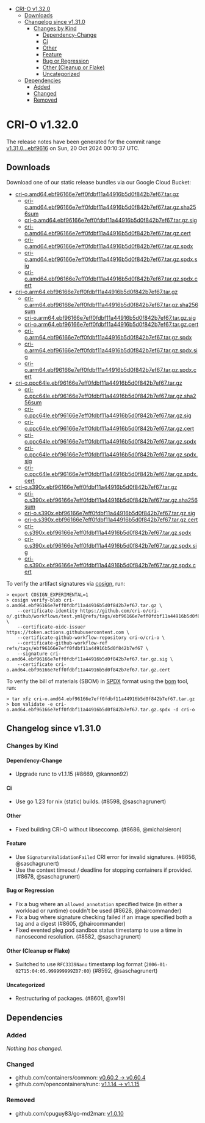 - [CRI-O v1.32.0](#cri-o-v1320)
  - [Downloads](#downloads)
  - [Changelog since v1.31.0](#changelog-since-v1310)
    - [Changes by Kind](#changes-by-kind)
      - [Dependency-Change](#dependency-change)
      - [Ci](#ci)
      - [Other](#other)
      - [Feature](#feature)
      - [Bug or Regression](#bug-or-regression)
      - [Other (Cleanup or Flake)](#other-cleanup-or-flake)
      - [Uncategorized](#uncategorized)
  - [Dependencies](#dependencies)
    - [Added](#added)
    - [Changed](#changed)
    - [Removed](#removed)

# CRI-O v1.32.0

The release notes have been generated for the commit range
[v1.31.0...ebf9616](https://github.com/cri-o/cri-o/compare/v1.31.0...v1.32.0) on Sun, 20 Oct 2024 00:10:37 UTC.

## Downloads

Download one of our static release bundles via our Google Cloud Bucket:

- [cri-o.amd64.ebf96166e7eff0fdbf11a44916b5d0f842b7ef67.tar.gz](https://storage.googleapis.com/cri-o/artifacts/cri-o.amd64.ebf96166e7eff0fdbf11a44916b5d0f842b7ef67.tar.gz)
  - [cri-o.amd64.ebf96166e7eff0fdbf11a44916b5d0f842b7ef67.tar.gz.sha256sum](https://storage.googleapis.com/cri-o/artifacts/cri-o.amd64.ebf96166e7eff0fdbf11a44916b5d0f842b7ef67.tar.gz.sha256sum)
  - [cri-o.amd64.ebf96166e7eff0fdbf11a44916b5d0f842b7ef67.tar.gz.sig](https://storage.googleapis.com/cri-o/artifacts/cri-o.amd64.ebf96166e7eff0fdbf11a44916b5d0f842b7ef67.tar.gz.sig)
  - [cri-o.amd64.ebf96166e7eff0fdbf11a44916b5d0f842b7ef67.tar.gz.cert](https://storage.googleapis.com/cri-o/artifacts/cri-o.amd64.ebf96166e7eff0fdbf11a44916b5d0f842b7ef67.tar.gz.cert)
  - [cri-o.amd64.ebf96166e7eff0fdbf11a44916b5d0f842b7ef67.tar.gz.spdx](https://storage.googleapis.com/cri-o/artifacts/cri-o.amd64.ebf96166e7eff0fdbf11a44916b5d0f842b7ef67.tar.gz.spdx)
  - [cri-o.amd64.ebf96166e7eff0fdbf11a44916b5d0f842b7ef67.tar.gz.spdx.sig](https://storage.googleapis.com/cri-o/artifacts/cri-o.amd64.ebf96166e7eff0fdbf11a44916b5d0f842b7ef67.tar.gz.spdx.sig)
  - [cri-o.amd64.ebf96166e7eff0fdbf11a44916b5d0f842b7ef67.tar.gz.spdx.cert](https://storage.googleapis.com/cri-o/artifacts/cri-o.amd64.ebf96166e7eff0fdbf11a44916b5d0f842b7ef67.tar.gz.spdx.cert)
- [cri-o.arm64.ebf96166e7eff0fdbf11a44916b5d0f842b7ef67.tar.gz](https://storage.googleapis.com/cri-o/artifacts/cri-o.arm64.ebf96166e7eff0fdbf11a44916b5d0f842b7ef67.tar.gz)
  - [cri-o.arm64.ebf96166e7eff0fdbf11a44916b5d0f842b7ef67.tar.gz.sha256sum](https://storage.googleapis.com/cri-o/artifacts/cri-o.arm64.ebf96166e7eff0fdbf11a44916b5d0f842b7ef67.tar.gz.sha256sum)
  - [cri-o.arm64.ebf96166e7eff0fdbf11a44916b5d0f842b7ef67.tar.gz.sig](https://storage.googleapis.com/cri-o/artifacts/cri-o.arm64.ebf96166e7eff0fdbf11a44916b5d0f842b7ef67.tar.gz.sig)
  - [cri-o.arm64.ebf96166e7eff0fdbf11a44916b5d0f842b7ef67.tar.gz.cert](https://storage.googleapis.com/cri-o/artifacts/cri-o.arm64.ebf96166e7eff0fdbf11a44916b5d0f842b7ef67.tar.gz.cert)
  - [cri-o.arm64.ebf96166e7eff0fdbf11a44916b5d0f842b7ef67.tar.gz.spdx](https://storage.googleapis.com/cri-o/artifacts/cri-o.arm64.ebf96166e7eff0fdbf11a44916b5d0f842b7ef67.tar.gz.spdx)
  - [cri-o.arm64.ebf96166e7eff0fdbf11a44916b5d0f842b7ef67.tar.gz.spdx.sig](https://storage.googleapis.com/cri-o/artifacts/cri-o.arm64.ebf96166e7eff0fdbf11a44916b5d0f842b7ef67.tar.gz.spdx.sig)
  - [cri-o.arm64.ebf96166e7eff0fdbf11a44916b5d0f842b7ef67.tar.gz.spdx.cert](https://storage.googleapis.com/cri-o/artifacts/cri-o.arm64.ebf96166e7eff0fdbf11a44916b5d0f842b7ef67.tar.gz.spdx.cert)
- [cri-o.ppc64le.ebf96166e7eff0fdbf11a44916b5d0f842b7ef67.tar.gz](https://storage.googleapis.com/cri-o/artifacts/cri-o.ppc64le.ebf96166e7eff0fdbf11a44916b5d0f842b7ef67.tar.gz)
  - [cri-o.ppc64le.ebf96166e7eff0fdbf11a44916b5d0f842b7ef67.tar.gz.sha256sum](https://storage.googleapis.com/cri-o/artifacts/cri-o.ppc64le.ebf96166e7eff0fdbf11a44916b5d0f842b7ef67.tar.gz.sha256sum)
  - [cri-o.ppc64le.ebf96166e7eff0fdbf11a44916b5d0f842b7ef67.tar.gz.sig](https://storage.googleapis.com/cri-o/artifacts/cri-o.ppc64le.ebf96166e7eff0fdbf11a44916b5d0f842b7ef67.tar.gz.sig)
  - [cri-o.ppc64le.ebf96166e7eff0fdbf11a44916b5d0f842b7ef67.tar.gz.cert](https://storage.googleapis.com/cri-o/artifacts/cri-o.ppc64le.ebf96166e7eff0fdbf11a44916b5d0f842b7ef67.tar.gz.cert)
  - [cri-o.ppc64le.ebf96166e7eff0fdbf11a44916b5d0f842b7ef67.tar.gz.spdx](https://storage.googleapis.com/cri-o/artifacts/cri-o.ppc64le.ebf96166e7eff0fdbf11a44916b5d0f842b7ef67.tar.gz.spdx)
  - [cri-o.ppc64le.ebf96166e7eff0fdbf11a44916b5d0f842b7ef67.tar.gz.spdx.sig](https://storage.googleapis.com/cri-o/artifacts/cri-o.ppc64le.ebf96166e7eff0fdbf11a44916b5d0f842b7ef67.tar.gz.spdx.sig)
  - [cri-o.ppc64le.ebf96166e7eff0fdbf11a44916b5d0f842b7ef67.tar.gz.spdx.cert](https://storage.googleapis.com/cri-o/artifacts/cri-o.ppc64le.ebf96166e7eff0fdbf11a44916b5d0f842b7ef67.tar.gz.spdx.cert)
- [cri-o.s390x.ebf96166e7eff0fdbf11a44916b5d0f842b7ef67.tar.gz](https://storage.googleapis.com/cri-o/artifacts/cri-o.s390x.ebf96166e7eff0fdbf11a44916b5d0f842b7ef67.tar.gz)
  - [cri-o.s390x.ebf96166e7eff0fdbf11a44916b5d0f842b7ef67.tar.gz.sha256sum](https://storage.googleapis.com/cri-o/artifacts/cri-o.s390x.ebf96166e7eff0fdbf11a44916b5d0f842b7ef67.tar.gz.sha256sum)
  - [cri-o.s390x.ebf96166e7eff0fdbf11a44916b5d0f842b7ef67.tar.gz.sig](https://storage.googleapis.com/cri-o/artifacts/cri-o.s390x.ebf96166e7eff0fdbf11a44916b5d0f842b7ef67.tar.gz.sig)
  - [cri-o.s390x.ebf96166e7eff0fdbf11a44916b5d0f842b7ef67.tar.gz.cert](https://storage.googleapis.com/cri-o/artifacts/cri-o.s390x.ebf96166e7eff0fdbf11a44916b5d0f842b7ef67.tar.gz.cert)
  - [cri-o.s390x.ebf96166e7eff0fdbf11a44916b5d0f842b7ef67.tar.gz.spdx](https://storage.googleapis.com/cri-o/artifacts/cri-o.s390x.ebf96166e7eff0fdbf11a44916b5d0f842b7ef67.tar.gz.spdx)
  - [cri-o.s390x.ebf96166e7eff0fdbf11a44916b5d0f842b7ef67.tar.gz.spdx.sig](https://storage.googleapis.com/cri-o/artifacts/cri-o.s390x.ebf96166e7eff0fdbf11a44916b5d0f842b7ef67.tar.gz.spdx.sig)
  - [cri-o.s390x.ebf96166e7eff0fdbf11a44916b5d0f842b7ef67.tar.gz.spdx.cert](https://storage.googleapis.com/cri-o/artifacts/cri-o.s390x.ebf96166e7eff0fdbf11a44916b5d0f842b7ef67.tar.gz.spdx.cert)

To verify the artifact signatures via [cosign](https://github.com/sigstore/cosign), run:

```console
> export COSIGN_EXPERIMENTAL=1
> cosign verify-blob cri-o.amd64.ebf96166e7eff0fdbf11a44916b5d0f842b7ef67.tar.gz \
    --certificate-identity https://github.com/cri-o/cri-o/.github/workflows/test.yml@refs/tags/ebf96166e7eff0fdbf11a44916b5d0f842b7ef67 \
    --certificate-oidc-issuer https://token.actions.githubusercontent.com \
    --certificate-github-workflow-repository cri-o/cri-o \
    --certificate-github-workflow-ref refs/tags/ebf96166e7eff0fdbf11a44916b5d0f842b7ef67 \
    --signature cri-o.amd64.ebf96166e7eff0fdbf11a44916b5d0f842b7ef67.tar.gz.sig \
    --certificate cri-o.amd64.ebf96166e7eff0fdbf11a44916b5d0f842b7ef67.tar.gz.cert
```

To verify the bill of materials (SBOM) in [SPDX](https://spdx.org) format using the [bom](https://sigs.k8s.io/bom) tool, run:

```console
> tar xfz cri-o.amd64.ebf96166e7eff0fdbf11a44916b5d0f842b7ef67.tar.gz
> bom validate -e cri-o.amd64.ebf96166e7eff0fdbf11a44916b5d0f842b7ef67.tar.gz.spdx -d cri-o
```

## Changelog since v1.31.0

### Changes by Kind

#### Dependency-Change
 - Upgrade runc to v1.1.15 (#8669, @kannon92)

#### Ci
 - Use go 1.23 for nix (static) builds. (#8598, @saschagrunert)

#### Other
 - Fixed building CRI-O without libseccomp. (#8686, @michalsieron)

#### Feature
 - Use `SignatureValidationFailed` CRI error for invalid signatures. (#8656, @saschagrunert)
 - Use the context timeout / deadline for stopping containers if provided. (#8678, @saschagrunert)

#### Bug or Regression
 - Fix a bug where an `allowed_annotation` specified twice (in either a workload or runtime) couldn't be used (#8628, @haircommander)
 - Fix a bug where signature checking failed if an image specified both a tag and a digest (#8605, @haircommander)
 - Fixed evented pleg pod sandbox status timestamp to use a time in nanosecond resolution. (#8582, @saschagrunert)

#### Other (Cleanup or Flake)
 - Switched to use `RFC3339Nano` timestamp log format (`2006-01-02T15:04:05.999999999Z07:00`) (#8592, @saschagrunert)

#### Uncategorized
 - Restructuring of packages. (#8601, @xw19)

## Dependencies

### Added
_Nothing has changed._

### Changed
- github.com/containers/common: [v0.60.2 → v0.60.4](https://github.com/containers/common/compare/v0.60.2...v0.60.4)
- github.com/opencontainers/runc: [v1.1.14 → v1.1.15](https://github.com/opencontainers/runc/compare/v1.1.14...v1.1.15)

### Removed
- github.com/cpuguy83/go-md2man: [v1.0.10](https://github.com/cpuguy83/go-md2man/tree/v1.0.10)
